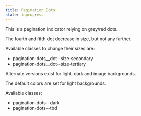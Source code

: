 ```yaml
---
title: Pagination Dots
state: inprogress
---
```


This is a pagination indicator relying on grey/red dots.

The fourth and fifth dot decrease in size, but not any further.

Available classes to change their sizes are:

* pagination-dots__dot--size-secondary
* pagination-dots__dot--size-tertiary

Alternate versions exist for light, dark and image backgrounds.

The default colors are set for light backgrounds.

Available classes:

* pagination-dots--dark
* pagination-dots--tbd

